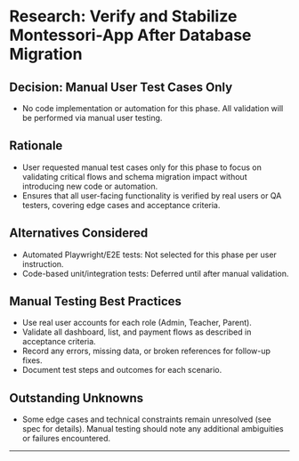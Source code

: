 # Research: Verify and Stabilize Montessori-App After Database Migration

## Decision: Manual User Test Cases Only
- No code implementation or automation for this phase. All validation will be performed via manual user testing.

## Rationale
- User requested manual test cases only for this phase to focus on validating critical flows and schema migration impact without introducing new code or automation.
- Ensures that all user-facing functionality is verified by real users or QA testers, covering edge cases and acceptance criteria.

## Alternatives Considered
- Automated Playwright/E2E tests: Not selected for this phase per user instruction.
- Code-based unit/integration tests: Deferred until after manual validation.

## Manual Testing Best Practices
- Use real user accounts for each role (Admin, Teacher, Parent).
- Validate all dashboard, list, and payment flows as described in acceptance criteria.
- Record any errors, missing data, or broken references for follow-up fixes.
- Document test steps and outcomes for each scenario.

## Outstanding Unknowns
- Some edge cases and technical constraints remain unresolved (see spec for details). Manual testing should note any additional ambiguities or failures encountered.

---
